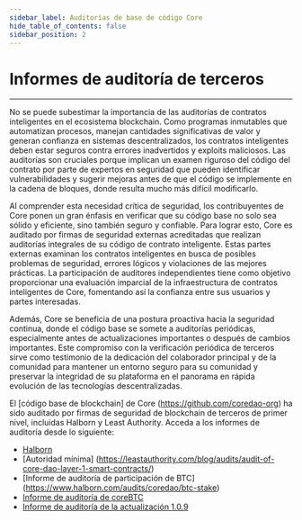 ```yaml
---
sidebar_label: Auditorías de base de código Core
hide_table_of_contents: false
sidebar_position: 2
---
```


# Informes de auditoría de terceros

---

No se puede subestimar la importancia de las auditorías de contratos inteligentes en el ecosistema blockchain. Como programas inmutables que automatizan procesos, manejan cantidades significativas de valor y generan confianza en sistemas descentralizados, los contratos inteligentes deben estar seguros contra errores inadvertidos y exploits maliciosos. Las auditorías son cruciales porque implican un examen riguroso del código del contrato por parte de expertos en seguridad que pueden identificar vulnerabilidades y sugerir mejoras antes de que el código se implemente en la cadena de bloques, donde resulta mucho más difícil modificarlo.

Al comprender esta necesidad crítica de seguridad, los contribuyentes de Core ponen un gran énfasis en verificar que su código base no solo sea sólido y eficiente, sino también seguro y confiable. Para lograr esto, Core es auditado por firmas de seguridad externas acreditadas que realizan auditorías integrales de su código de contrato inteligente. Estas partes externas examinan los contratos inteligentes en busca de posibles problemas de seguridad, errores lógicos y violaciones de las mejores prácticas. La participación de auditores independientes tiene como objetivo proporcionar una evaluación imparcial de la infraestructura de contratos inteligentes de Core, fomentando así la confianza entre sus usuarios y partes interesadas.

Además, Core se beneficia de una postura proactiva hacia la seguridad continua, donde el código base se somete a auditorías periódicas, especialmente antes de actualizaciones importantes o después de cambios importantes. Este compromiso con la verificación periódica de terceros sirve como testimonio de la dedicación del colaborador principal y de la comunidad para mantener un entorno seguro para su comunidad y preservar la integridad de su plataforma en el panorama en rápida evolución de las tecnologías descentralizadas.

El [código base de blockchain] de Core (https://github.com/coredao-org) ha sido auditado por firmas de seguridad de blockchain de terceros de primer nivel, incluidas Halborn y Least Authority. Acceda a los informes de auditoría desde lo siguiente:

- [Halborn](https://github.com/HalbornSecurity/PublicReports/blob/master/Solidity%20Smart%20Contract%20Audits/CoreDAO_Genesis_Smart_Contract_Security_Audit_Report_Halborn_Final.pdf)
- [Autoridad mínima] (https://leastauthority.com/blog/audits/audit-of-core-dao-layer-1-smart-contracts/)
- [Informe de auditoría de participación de BTC] (https://www.halborn.com/audits/coredao/btc-stake)
- [Informe de auditoría de coreBTC](https://www.halborn.com/audits/coredao/corebtc)
- [Informe de auditoría de la actualización 1.0.9](https://www.halborn.com/audits/coredao/109-upgrade-release)
